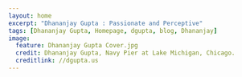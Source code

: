 ```yaml
---
layout: home
excerpt: "Dhananjay Gupta : Passionate and Perceptive"
tags: [Dhananjay Gupta, Homepage, dgupta, blog, Dhananjay]
image:
  feature: Dhananjay Gupta Cover.jpg
  credit: Dhananjay Gupta, Navy Pier at Lake Michigan, Chicago.
  creditlink: //dgupta.us
---
```

